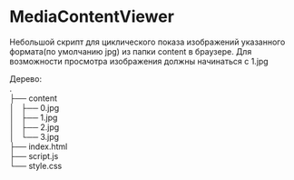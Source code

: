 # MediaContentViewer

Небольшой скрипт для циклического показа изображений указанного формата(по умолчанию jpg) из папки content в браузере. Для возможности просмотра изображения должны начинаться с 1.jpg

Дерево:  
.  
├── content  
│   ├── 0.jpg  
│   ├── 1.jpg  
│   ├── 2.jpg  
│   └── 3.jpg  
├── index.html  
├── script.js  
└── style.css  
